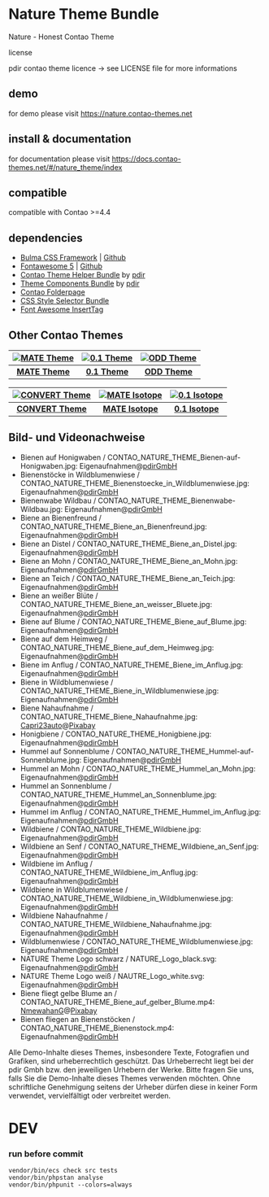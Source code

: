 # Nature Theme Bundle

Nature - Honest Contao Theme

license

pdir contao theme licence -> see LICENSE file for more informations

## demo

for demo please visit https://nature.contao-themes.net

## install & documentation

for documentation please visit https://docs.contao-themes.net/#/nature_theme/index

## compatible
compatible with Contao >=4.4

## dependencies

- [Bulma CSS Framework](https://bulma.io/) | [Github](https://github.com/jgthms/bulma)
- [Fontawesome 5](https://fontawesome.com/) | [Github](https://github.com/FortAwesome/Font-Awesome)
- [Contao Theme Helper Bundle](https://github.com/pdir/contao-theme-helper-bundle) by [pdir](https://pdir.de/ "Webdesign für Dresden")
- [Theme Components Bundle](https://github.com/contao-themes-net/theme-components-bundle) by [pdir](https://pdir.de/ "Webdesign für Dresden")
- [Contao Folderpage](https://github.com/terminal42/contao-folderpage)
- [CSS Style Selector Bundle](https://github.com/Craffft/css-style-selector-bundle)
- [Font Awesome InsertTag](https://github.com/netzmacht/contao-font-awesome-inserttag)


## Other Contao Themes

| [![MATE Theme](https://contao-themes.net/files/contao-themes-net/screenshots/mate%20theme/mate_theme_green_670x670.png)](https://contao-themes.net/theme-detail/mate.html) | [![0.1 Theme](https://contao-themes.net/assets/images/3/0.1_Energy_saving_Contao_Theme_00-1e927a73.jpg)](https://contao-themes.net/theme-detail/zeroone.html) | [![ODD Theme](https://contao-themes.net/assets/images/c/ODD_Exploring_Contao_Theme_05-9e3a18d8.png)](https://contao-themes.net/theme-detail/odd.html) |
|:---:|:---:|:---:|
| [**MATE Theme**](https://contao-themes.net/theme-detail/mate.html)  | [**0.1 Theme**](https://contao-themes.net/theme-detail/zeroone.html)  | [**ODD Theme**](https://contao-themes.net/theme-detail/odd.html)  |

| [![CONVERT Theme](https://contao-themes.net/assets/images/7/Convert_Selling_Contao_Theme_01-9c1306b6.png)](https://contao-themes.net/theme-detail/convert.html) | [![MATE Isotope](https://contao-themes.net/assets/images/a/01_mate-isotope-shop-theme_quadrat-afa8f36f.jpg)](https://contao-themes.net/theme-detail/mate-isotope.html) | [![0.1 Isotope](https://contao-themes.net/assets/images/5/0.1_Isotope_00-57e3b5b2.jpg)](https://contao-themes.net/theme-detail/zeroone-isotope.html) |
|:---:|:---:|:---:|
| [**CONVERT Theme**](https://contao-themes.net/theme-detail/convert.html) | [**MATE Isotope**](https://contao-themes.net/theme-detail/mate-isotope.html) | [**0.1 Isotope**](https://contao-themes.net/theme-detail/zeroone-isotope.html) |

## Bild- und Videonachweise

* Bienen auf Honigwaben / CONTAO_NATURE_THEME_Bienen-auf-Honigwaben.jpg: Eigenaufnahmen@[pdirGmbH](https://pdir.de/)
* Bienenstöcke in Wildblumenwiese / CONTAO_NATURE_THEME_Bienenstoecke_in_Wildblumenwiese.jpg: Eigenaufnahmen@[pdirGmbH](https://pdir.de/)
* Bienenwabe Wildbau / CONTAO_NATURE_THEME_Bienenwabe-Wildbau.jpg: Eigenaufnahmen@[pdirGmbH](https://pdir.de/)
* Biene an Bienenfreund / CONTAO_NATURE_THEME_Biene_an_Bienenfreund.jpg: Eigenaufnahmen@[pdirGmbH](https://pdir.de/)
* Biene an Distel / CONTAO_NATURE_THEME_Biene_an_Distel.jpg: Eigenaufnahmen@[pdirGmbH](https://pdir.de/)
* Biene an Mohn / CONTAO_NATURE_THEME_Biene_an_Mohn.jpg: Eigenaufnahmen@[pdirGmbH](https://pdir.de/)
* Biene an Teich / CONTAO_NATURE_THEME_Biene_an_Teich.jpg: Eigenaufnahmen@[pdirGmbH](https://pdir.de/)
* Biene an weißer Blüte / CONTAO_NATURE_THEME_Biene_an_weisser_Bluete.jpg: Eigenaufnahmen@[pdirGmbH](https://pdir.de/)
* Biene auf Blume / CONTAO_NATURE_THEME_Biene_auf_Blume.jpg: Eigenaufnahmen@[pdirGmbH](https://pdir.de/)
* Biene auf dem Heimweg / CONTAO_NATURE_THEME_Biene_auf_dem_Heimweg.jpg: Eigenaufnahmen@[pdirGmbH](https://pdir.de/)
* Biene im Anflug / CONTAO_NATURE_THEME_Biene_im_Anflug.jpg: Eigenaufnahmen@[pdirGmbH](https://pdir.de/)
* Biene in Wildblumenwiese / CONTAO_NATURE_THEME_Biene_in_Wildblumenwiese.jpg: Eigenaufnahmen@[pdirGmbH](https://pdir.de/)
* Biene Nahaufnahme / CONTAO_NATURE_THEME_Biene_Nahaufnahme.jpg: [Capri23auto](https://pixabay.com/de/users/capri23auto-1767157/)@[Pixabay](https://pixabay.com/de/photos/dahlie-bl%C3%BCte-blume-biene-3856176/)
* Honigbiene / CONTAO_NATURE_THEME_Honigbiene.jpg: Eigenaufnahmen@[pdirGmbH](https://pdir.de/)
* Hummel auf Sonnenblume / CONTAO_NATURE_THEME_Hummel-auf-Sonnenblume.jpg: Eigenaufnahmen@[pdirGmbH](https://pdir.de/)
* Hummel an Mohn / CONTAO_NATURE_THEME_Hummel_an_Mohn.jpg: Eigenaufnahmen@[pdirGmbH](https://pdir.de/)
* Hummel an Sonnenblume / CONTAO_NATURE_THEME_Hummel_an_Sonnenblume.jpg: Eigenaufnahmen@[pdirGmbH](https://pdir.de/)
* Hummel im Anflug / CONTAO_NATURE_THEME_Hummel_im_Anflug.jpg: Eigenaufnahmen@[pdirGmbH](https://pdir.de/)
* Wildbiene / CONTAO_NATURE_THEME_Wildbiene.jpg: Eigenaufnahmen@[pdirGmbH](https://pdir.de/)
* Wildbiene an Senf / CONTAO_NATURE_THEME_Wildbiene_an_Senf.jpg: Eigenaufnahmen@[pdirGmbH](https://pdir.de/)
* Wildbiene im Anflug / CONTAO_NATURE_THEME_Wildbiene_im_Anflug.jpg: Eigenaufnahmen@[pdirGmbH](https://pdir.de/)
* Wildbiene in Wildblumenwiese / CONTAO_NATURE_THEME_Wildbiene_in_Wildblumenwiese.jpg: Eigenaufnahmen@[pdirGmbH](https://pdir.de/)
* Wildbiene Nahaufnahme / CONTAO_NATURE_THEME_Wildbiene_Nahaufnahme.jpg: Eigenaufnahmen@[pdirGmbH](https://pdir.de/)
* Wildblumenwiese / CONTAO_NATURE_THEME_Wildblumenwiese.jpg: Eigenaufnahmen@[pdirGmbH](https://pdir.de/)
* NATURE Theme Logo schwarz / NATURE_Logo_black.svg: Eigenaufnahmen@[pdirGmbH](https://pdir.de/)
* NATURE Theme Logo weiß / NAUTRE_Logo_white.svg: Eigenaufnahmen@[pdirGmbH](https://pdir.de/)
* Biene fliegt gelbe Blume an / CONTAO_NATURE_THEME_Biene_auf_gelber_Blume.mp4: [NmewahanG](https://pixabay.com/de/users/NmewahanG)@[Pixabay](https://pixabay.com/de/videos/biene-blumen-insekt-bl%C3%BCte-natur-26668/)
* Bienen fliegen an Bienenstöcken / CONTAO_NATURE_THEME_Bienenstock.mp4: Eigenaufnahmen@[pdirGmbH](https://pdir.de/)

Alle Demo-Inhalte dieses Themes, insbesondere Texte, Fotografien und Grafiken, sind urheberrechtlich geschützt. Das Urheberrecht liegt bei der pdir Gmbh bzw. den jeweiligen Urhebern der Werke. Bitte fragen Sie uns, falls Sie die Demo-Inhalte dieses Themes verwenden möchten. Ohne schriftliche Genehmigung seitens der Urheber dürfen diese in keiner Form verwendet, vervielfältigt oder verbreitet werden.

# DEV
### run before commit

    vendor/bin/ecs check src tests
    vendor/bin/phpstan analyse
    vendor/bin/phpunit --colors=always
